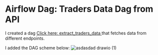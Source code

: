 # Airflow Dag: Traders Data Dag from API 

I created a dag [ Click here: extract_traders_data ](https://github.com/prosimpleee/data_engineering_/blob/main/data_vault/airflow/extract_traders_data.py) that fetches data from different endpoints.

I added the DAG scheme below:
![asdasdad drawio (1)](https://user-images.githubusercontent.com/55916170/187482445-918f1547-f77e-4f2d-937d-b67b829f6f56.png)
